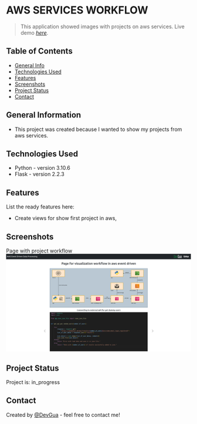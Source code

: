 # AWS SERVICES WORKFLOW
> This application showed images with projects on aws services. 
> Live demo [_here_](http://mateuszgua.pythonanywhere.com/).


## Table of Contents
* [General Info](#general-information)
* [Technologies Used](#technologies-used)
* [Features](#features)
* [Screenshots](#screenshots)
* [Project Status](#project-status)
* [Contact](#contact)


## General Information
- This project was created because I wanted to show my projects from aws services.


## Technologies Used
- Python - version 3.10.6
- Flask - version 2.2.3


## Features
List the ready features here:
- Create views for show first project in aws,


## Screenshots
Page with project workflow
![Example screenshot](./static/pythonanywhere.png)

## Project Status
Project is: in_progress


## Contact
Created by [@DevGua]() - feel free to contact me!